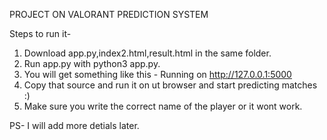
PROJECT ON VALORANT PREDICTION SYSTEM

Steps to run it-

1. Download app.py,index2.html,result.html in the same folder.
2. Run app.py with python3 app.py.
3. You will get something like this -  Running on http://127.0.0.1:5000
4. Copy that source and run it on ut browser and start predicting matches :)
5. Make sure you write the correct name of the player or it wont work.


PS- I will add more detials later.
